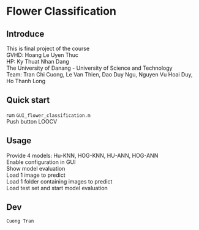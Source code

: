 # Flower Classification  
## Introduce 
This is final project of  the course  
GVHD: Hoang Le Uyen Thuc   
HP: Ky Thuat Nhan Dang  
The University of Danang - University of Science and Technology  
Team: Tran Chi Cuong, Le Van Thien, Dao Duy Ngu, Nguyen Vu Hoai Duy, Ho Thanh Long
## Quick start
run ```GUI_flower_classification.m```  
Push button LOOCV
## Usage  
Provide 4 models: Hu-KNN, HOG-KNN, HU-ANN, HOG-ANN  
Enable configuration in GUI  
Show model evaluation  
Load 1 image to predict  
Load 1 folder containing images to predict  
Load test set and start model evaluation  
## Dev
```Cuong Tran```
